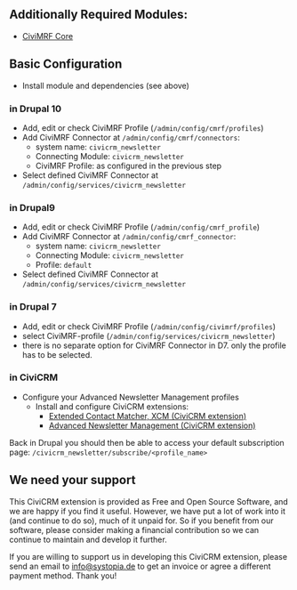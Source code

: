 ## Additionally Required Modules:

* [CiviMRF Core](https://drupal.org/project/cmrf_core)

## Basic Configuration

* Install module and dependencies (see above)
### in Drupal 10
* Add, edit or check CiviMRF Profile (`/admin/config/cmrf/profiles`)
* Add CiviMRF Connector at `/admin/config/cmrf/connectors`:
  * system name: `civicrm_newsletter`
  * Connecting Module: `civicrm_newsletter`
  * CiviMRF Profile: as configured in the previous step
* Select defined CiviMRF Connector at
  `/admin/config/services/civicrm_newsletter`
### in Drupal9
* Add, edit or check CiviMRF Profile (`/admin/config/cmrf_profile`)
* Add CiviMRF Connector at `/admin/config/cmrf_connector`:
  * system name: `civicrm_newsletter`
  * Connecting Module: `civicrm_newsletter`
  * Profile: `default`
* Select defined CiviMRF Connector at
  `/admin/config/services/civicrm_newsletter`
### in Drupal 7
* Add, edit or check CiviMRF Profile (`/admin/config/civimrf/profiles`)
* select CiviMRF-profile (`/admin/config/services/civicrm_newsletter`)
* there is no separate option for CiviMRF Connector in D7. only the profile has to be selected.
### in CiviCRM
* Configure your Advanced Newsletter Management profiles
  * Install and configure CiviCRM extensions:
    * [Extended Contact Matcher, XCM (CiviCRM extension)](https://github.com/systopia/de.systopia.xcm)
    * [Advanced Newsletter Management (CiviCRM extension)](https://github.com/systopia/de.systopia.newsletter)

Back in Drupal you should then be able to access your default subscription page:
`/civicrm_newsletter/subscribe/<profile_name>`

## We need your support
This CiviCRM extension is provided as Free and Open Source Software, 
and we are happy if you find it useful. However, we have put a lot of work into it 
(and continue to do so), much of it unpaid for. So if you benefit from our software, 
please consider making a financial contribution so we can continue to maintain and develop it further.

If you are willing to support us in developing this CiviCRM extension, 
please send an email to info@systopia.de to get an invoice or agree a different payment method. 
Thank you!
